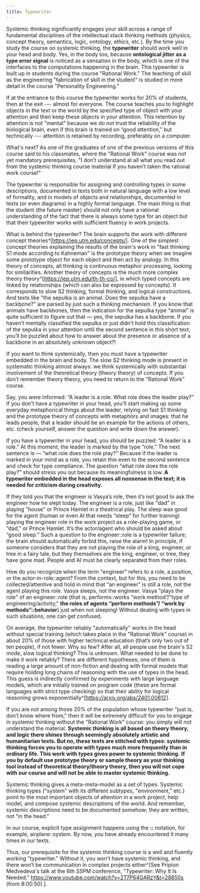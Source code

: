 ```yaml
---
title: Typewriter
---
```


Systemic thinking significantly engages your skill across a range of fundamental disciplines of the intellectual stack thinking methods (physics, concept theory, semantics, logic, ontology, ethics, etc.). By the time you study the course on systemic thinking, the **typewriter** should work well in your head and body. Yes, in the body too, because **ontological jitter** **as a type error signal** is noticed as a sensation in the body, which is one of the interfaces to the computations happening in the brain. This typewriter is built up in students during the course "Rational Work." The teaching of skill as the engineering "fabrication of skill in the student" is studied in more detail in the course "Personality Engineering."

If at the entrance to this course the typewriter works for 20% of students, then at the exit --- almost for everyone. The course teaches you to highlight objects in the text or the world by the specified type of object with your attention and then keep these objects in your attention. This retention by attention is not "mental" because we do not trust the reliability of the biological brain, even if this brain is trained on “good attention,” but technically --- attention is retained by recording, preferably on a computer.

What's next? As one of the graduates of one of the previous versions of this course said to his classmates, where the "Rational Work" course was not yet mandatory prerequisites, "I don’t understand at all what you read out from the systemic thinking course material if you haven’t taken the rational work course!"

The typewriter is responsible for assigning and controlling types in some descriptions, documented in texts both in natural language with a low level of formality, and in models of objects and relationships, documented in texts (or even diagrams) in a highly formal language. The main thing is that the student (the future master) should not only have a rational understanding of the fact that there is always some type for an object but that their typewriter works with sufficient fluency in work projects.

What is behind the typewriter? The brain supports the work with different concept theories^[<https://iep.utm.edu/concepts/>]. One of the simplest concept theories explaining the results of the brain's work in "fast thinking S1 mode according to Kahneman" is the prototype theory when we imagine some prototype object for each object and then act by analogy. In this theory of concepts, all thinking is continuous metaphor processing, looking for similarities. Another theory of concepts is the much more complex theory theory^[<https://iep.utm.edu/th-th-co/>], in which typed concepts are linked by relationships (which can also be expressed by concepts). It corresponds to slow S2 thinking, formal thinking, and logical constructions. And texts like "the sepulka is an animal. Does the sepulka have a backbone?" are parsed by just such a thinking mechanism. If you know that animals have backbones, then the indication for the sepulka type “animal” is quite sufficient to figure out that — yes, the sepulka has a backbone. If you haven’t mentally classified the sepulka or just didn’t hold this classification of the sepulka in your attention until the second sentence in this short text, you’ll be puzzled about how to answer about the presence or absence of a backbone in an absolutely unknown object?!

If you want to think systemically, then you must have a typewriter embedded in the brain and body. The slow S2 thinking mode is present in systematic thinking almost always: we think systemically with substantial involvement of the theoretical theory (theory theory) of concepts. If you don’t remember theory theory, you need to return to the "Rational Work" course.

Say, you were informed: “A leader is a role. What role does the leader play?” If you don’t have a typewriter in your head, you’ll start making up some everyday metaphorical things about the leader, relying on fast S1 thinking and the prototype theory of concepts with metaphors and images: that he leads people, that a leader should be an example for the actions of others, etc. (check yourself, answer the question and write down the answer).

If you have a typewriter in your head, you should be puzzled: “A leader is a role.” At this moment, the leader is marked by the type “role.” The next sentence is — “what role does the role play?” Because if the leader is marked in your mind as a role, you retain this even to the second sentence and check for type compliance. The question “what role does the role play?” should stress you out because its meaningfulness is low. **A typewriter embedded in the head exposes all nonsense in the text; it is needed for criticism during creativity.**

If they told you that the engineer is Vasya’s role, then it’s not good to ask the engineer how he slept today. The engineer is a role, just like "dad" in playing "house" or Prince Hamlet in a theatrical play. The sleep was good for the agent (human or even AI that needs “sleep” for further training) playing the engineer role in the work project as a role-playing game, or “dad,” or Prince Hamlet. It’s the actor/agent who should be asked about “good sleep.” Such a question to the engineer::role is a typewriter failure; the brain should automatically forbid this, raise the alarm! In principle, if someone considers that they are not playing the role of a king, engineer, or tree in a fairy tale, but they themselves are the king, engineer, or tree, they have gone mad. People and AI must be clearly separated from their roles.

How do you recognize when the term "engineer" refers to a role, a position, or the actor-in-role::agent? From the context, but for this, you need to be collected/attentive and hold in mind that “an engineer” is still a role, not the agent playing this role. Vasya sleeps, not the engineer. Vasya "plays the role" of an engineer::role (that is, performs::works “work method”/"type of engineering/activity," **the roles of agents “perform methods”/ “work by methods”::behavior**) just when not sleeping! Without dealing with types in such situations, one can get confused.

On average, the typewriter reliably "automatically" works in the head without special training (which takes place in the "Rational Work" course) in about 20% of those with higher technical education (that’s only two out of ten people), if not fewer. Why so few? After all, all people use the brain's S2 mode, slow logical thinking? This is unknown. What needed to be done to make it work reliably? There are different hypotheses; one of them is reading a large amount of non-fiction and dealing with formal models that require holding long chains of reasoning with the use of types in the head. This guess is indirectly confirmed by experiments with large language models, which are initially trained on program code (these are formal languages with strict type checking) so that their ability for logical reasoning grows exponentially^[<https://arxiv.org/abs/2401.00812>].

If you are not among those 20% of the population whose typewriter "just is, don’t know where from," then it will be extremely difficult for you to engage in systemic thinking without the "Rational Work" course: you simply will not understand the material. **Systemic thinking is all based on theory theory, and logic there shines through seemingly absolutely artistic and humanitarian texts. But no, these texts are stitched with types: systemic thinking forces you to operate with types much more frequently than in ordinary life. This work with types gives power to systemic thinking.** **If you by default use prototype theory or sample theory as your thinking tool instead of theoretical theory/theory theory, then you will not cope with our course and will not be able to master systemic thinking.**

Systemic thinking gives a meta-meta-model as a set of types. Systemic thinking types ("system" with its different subtypes, "environment," etc.) point to the most important objects of attention in a work project, help model, and compose systemic descriptions of the world. And remember, systemic descriptions need to be documented somehow; they are written, not "in the head."

In our course, explicit type assignment happens using the **::** notation, for example, airplane::system. By now, you have already encountered it many times in our texts.

Thus, our prerequisite for the systemic thinking course is a well and fluently working "typewriter." Without it, you won’t have systemic thinking, and there won’t be communication in complex projects either^[See Pripion Medvedeva's talk at the 6th SSPM conference, "Typewriter: Why It Is Needed," <https://www.youtube.com/watch?v=2T7P64GARzY&t=28850s> (from 8:00:50).].